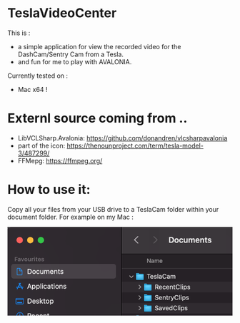 # TeslaVideoCenter

This is :
- a simple application for view the recorded video for the DashCam/Sentry Cam from a Tesla.
- and fun for me to play with AVALONIA.

Currently tested on :
- Mac x64 !

# Externl source coming from ..
 - LibVCLSharp.Avalonia: https://github.com/donandren/vlcsharpavalonia
 - part of the icon: https://thenounproject.com/term/tesla-model-3/487299/
 - FFMepg: https://ffmpeg.org/

# How to use it:
Copy all your files from your USB drive to a TeslaCam folder within your document folder.
For example on my Mac :

![Tesla Cam in Finder](README.assets/finder.png)
